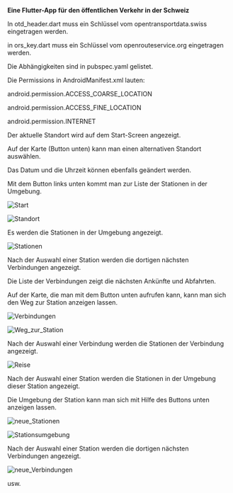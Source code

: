 **Eine Flutter-App für den öffentlichen Verkehr in der Schweiz**

In otd_header.dart muss ein Schlüssel vom opentransportdata.swiss eingetragen werden.

in ors_key.dart muss ein Schlüssel vom openrouteservice.org eingetragen werden.

Die Abhängigkeiten sind in pubspec.yaml gelistet.

Die Permissions in AndroidManifest.xml lauten:

  android.permission.ACCESS_COARSE_LOCATION
  
  android.permission.ACCESS_FINE_LOCATION
  
  android.permission.INTERNET

Der aktuelle Standort wird auf dem Start-Screen angezeigt. 

Auf der Karte (Button unten) kann man einen alternativen Standort auswählen.

Das Datum und die Uhrzeit können ebenfalls geändert werden. 

Mit dem Button links unten kommt man zur Liste der Stationen in der Umgebung.

![Start](https://github.com/user-attachments/assets/67ede6e9-a144-4454-ac4a-cd57c881bec0)

![Standort](https://github.com/user-attachments/assets/27a8e2af-f286-405c-a032-f38f90f1842c)

Es werden die Stationen in der Umgebung angezeigt.

![Stationen](https://github.com/user-attachments/assets/dde6fe20-62fa-4874-994d-870e2d34b19e)

Nach der Auswahl einer Station werden die dortigen nächsten Verbindungen angezeigt.

Die Liste der Verbindungen zeigt die nächsten Ankünfte und Abfahrten.

Auf der Karte, die man mit dem Button unten aufrufen kann, kann man sich den Weg zur Station anzeigen lassen.

![Verbindungen](https://github.com/user-attachments/assets/3592d569-50ca-49d1-9c0a-d818ff367dcb)

![Weg_zur_Station](https://github.com/user-attachments/assets/c5edaa0c-9ecc-4e8d-8261-007279216219)

Nach der Auswahl einer Verbindung werden die Stationen der Verbindung angezeigt.

![Reise](https://github.com/user-attachments/assets/ba85001b-79e2-4fbd-893e-48c943f17af6)

Nach der Auswahl einer Station werden die Stationen in der Umgebung dieser Station angezeigt.

Die Umgebung der Station kann man sich mit Hilfe des Buttons unten anzeigen lassen.

![neue_Stationen](https://github.com/user-attachments/assets/f3489b0a-6b1f-433c-a272-7795ebaab7b6)

![Stationsumgebung](https://github.com/user-attachments/assets/72483eb0-da1e-410c-afa5-378b6797ec23)

Nach der Auswahl einer Station werden die dortigen nächsten Verbindungen angezeigt.

![neue_Verbindungen](https://github.com/user-attachments/assets/17100ffd-cb2c-4476-86a6-f1aad6a6a521)

usw.

